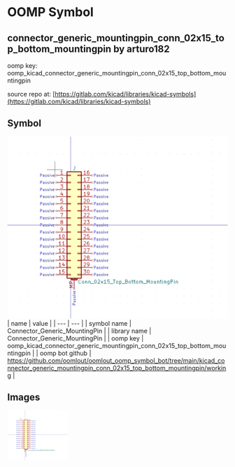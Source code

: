 # OOMP Symbol  
## connector_generic_mountingpin_conn_02x15_top_bottom_mountingpin  by arturo182  
  
oomp key: oomp_kicad_connector_generic_mountingpin_conn_02x15_top_bottom_mountingpin  
  
source repo at: [https://gitlab.com/kicad/libraries/kicad-symbols](https://gitlab.com/kicad/libraries/kicad-symbols)  
## Symbol  
  
[![working.png](working_600.png)](working.png)  
| name | value | 
| --- | --- | 
| symbol name | Connector_Generic_MountingPin | 
| library name | Connector_Generic_MountingPin | 
| oomp key | oomp_kicad_connector_generic_mountingpin_conn_02x15_top_bottom_mountingpin | 
| oomp bot github | https://github.com/oomlout/oomlout_oomp_symbol_bot/tree/main/kicad_connector_generic_mountingpin_conn_02x15_top_bottom_mountingpin/working | 
## Images  
  
[![working.png](working_140.png)](working.png)  
